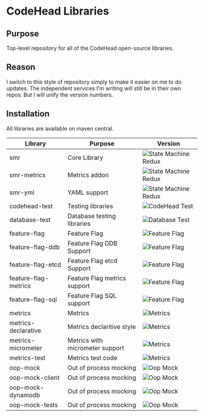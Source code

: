 # CodeHead Libraries

## Purpose

Top-level repository for all of the CodeHead  open-source libraries.

## Reason

I switch to this style of repository simply to make it easier
on me to do updates. The independent services I'm writing will
still be in their own repos. But I will unify the version
numbers.


## Installation

All libraries are available on maven central.

| Library             | Purpose                             | Version                                                                                        |
|---------------------|-------------------------------------|------------------------------------------------------------------------------------------------|
| smr                 | Core Library                        | ![State Machine Redux](https://img.shields.io/maven-central/v/com.codeheadsystems/smr)         |
| smr-metrics         | Metrics addon                       | ![State Machine Redux](https://img.shields.io/maven-central/v/com.codeheadsystems/smr-metrics) |
| smr-yml             | YAML support                        | ![State Machine Redux](https://img.shields.io/maven-central/v/com.codeheadsystems/smr-yml)     |
| codehead-test       | Testing libraries                   | ![CodeHead Test](https://img.shields.io/maven-central/v/com.codeheadsystems/codehead-test)     |
| database-test       | Database testing libraries          | ![Database Test](https://img.shields.io/maven-central/v/com.codeheadsystems/database-test)     |
| feature-flag                  | Feature Flag                        | ![Feature Flag](https://img.shields.io/maven-central/v/com.codeheadsystems/feature-flag)                 |
| feature-flag-ddb              | Feature Flag DDB Support            | ![Feature Flag](https://img.shields.io/maven-central/v/com.codeheadsystems/feature-flag-ddb)             |
| feature-flag-etcd             | Feature Flag etcd Support           | ![Feature Flag](https://img.shields.io/maven-central/v/com.codeheadsystems/feature-flag-etcd)            |
| feature-flag-metrics          | Feature Flag metrics support        | ![Feature Flag](https://img.shields.io/maven-central/v/com.codeheadsystems/feature-flag-metrics)         |
| feature-flag-sql              | Feature Flag SQL support            | ![Feature Flag](https://img.shields.io/maven-central/v/com.codeheadsystems/feature-flag-sql)             |
| metrics             | Metrics                             | ![Metrics](https://img.shields.io/maven-central/v/com.codeheadsystems/metrics)                 |
| metrics-declarative | Metrics declaritive style           | ![Metrics](https://img.shields.io/maven-central/v/com.codeheadsystems/metrics-declarative)     |
| metrics-micrometer  | Metrics with micrometer support     | ![Metrics](https://img.shields.io/maven-central/v/com.codeheadsystems/metrics-micrometer)      |
| metrics-test        | Metrics test code                   | ![Metrics](https://img.shields.io/maven-central/v/com.codeheadsystems/metrics-test)            |
| oop-mock            | Out of process mocking              | ![Oop Mock](https://img.shields.io/maven-central/v/com.codeheadsystems/oop-mock)               |
| oop-mock-client     | Out of process mocking              | ![Oop Mock](https://img.shields.io/maven-central/v/com.codeheadsystems/oop-mock-client)        |
| oop-mock-dynamodb   | Out of process mocking              | ![Oop Mock](https://img.shields.io/maven-central/v/com.codeheadsystems/oop-mock-dynamodb)      |
| oop-mock-tests      | Out of process mocking              | ![Oop Mock](https://img.shields.io/maven-central/v/com.codeheadsystems/oop-mock-tests)         |


